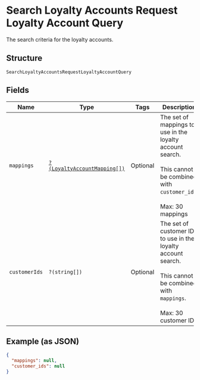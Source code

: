 
# Search Loyalty Accounts Request Loyalty Account Query

The search criteria for the loyalty accounts.

## Structure

`SearchLoyaltyAccountsRequestLoyaltyAccountQuery`

## Fields

| Name | Type | Tags | Description | Getter | Setter |
|  --- | --- | --- | --- | --- | --- |
| `mappings` | [`?(LoyaltyAccountMapping[])`](../../doc/models/loyalty-account-mapping.md) | Optional | The set of mappings to use in the loyalty account search.<br><br>This cannot be combined with `customer_ids`.<br><br>Max: 30 mappings | getMappings(): ?array | setMappings(?array mappings): void |
| `customerIds` | `?(string[])` | Optional | The set of customer IDs to use in the loyalty account search.<br><br>This cannot be combined with `mappings`.<br><br>Max: 30 customer IDs | getCustomerIds(): ?array | setCustomerIds(?array customerIds): void |

## Example (as JSON)

```json
{
  "mappings": null,
  "customer_ids": null
}
```

